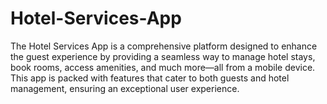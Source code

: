 # Hotel-Services-App
The Hotel Services App is a comprehensive platform designed to enhance the guest experience by providing a seamless way to manage hotel stays, book rooms, access amenities, and much more—all from a mobile device. This app is packed with features that cater to both guests and hotel management, ensuring an exceptional user experience.
